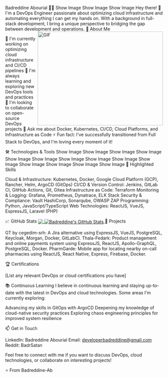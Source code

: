 Badreddine Abourial 👨‍💻
Show Image
Show Image
Show Image
Hey there! 👋
I'm a DevOps Engineer passionate about optimizing cloud infrastructure and automating everything I can get my hands on. With a background in full-stack development, I bring a unique perspective to bridging the gap between development and operations.
<img align="right" alt="GIF" src="https://media.giphy.com/media/SWoSkN6DxTszqIKEqv/giphy.gif" width="400" height="300" />
🚀 About Me

🔭 I'm currently working on optimizing cloud infrastructure and CI/CD pipelines
🌱 I'm always learning and exploring new DevOps tools and practices
👯 I'm looking to collaborate on open-source DevOps projects
💬 Ask me about Docker, Kubernetes, CI/CD, Cloud Platforms, and Infrastructure as Code
⚡ Fun fact: I've successfully transitioned from Full Stack to DevOps, and I'm loving every moment of it!

🛠️ Technologies & Tools
Show Image
Show Image
Show Image
Show Image
Show Image
Show Image
Show Image
Show Image
Show Image
Show Image
Show Image
Show Image
Show Image
Show Image
🌟 Highlighted Skills

Cloud & Infrastructure: Kubernetes, Docker, Google Cloud Platform (GCP), Rancher, Helm, ArgoCD (GitOps)
CI/CD & Version Control: Jenkins, GitLab CI, GitHub Actions, Git, Gitea
Infrastructure as Code: Terraform
Monitoring & Logging: Grafana, Prometheus, Dynatrace, ELK Stack
Security & Compliance: Vault HashiCorp, Sonarqube, OWASP ZAP
Programming: Python, JavaScript/TypeScript
Web Technologies: ReactJS, VueJS, ExpressJS, Laravel (PHP)

📈 GitHub Stats
<a href="https://github.com/Badreddine-Ab">
  <img align="center" src="https://github-readme-stats.vercel.app/api/top-langs/?username=Badreddine-Ab&hide=java,html,tex&title_color=ffffff&text_color=c9cacc&icon_color=2bbc8a&bg_color=1d1f21&langs_count=3" />
</a>
<a href="https://github.com/Badreddine-Ab">
  <img align="center" src="https://github-readme-stats.vercel.app/api?username=Badreddine-Ab&show_icons=true&line_height=27&count_private=true&title_color=ffffff&text_color=c9cacc&icon_color=2bbc8a&bg_color=1d1f21" alt="Badreddine's GitHub Stats" />
</a>
🎯 Projects

GT by cegedim-srh: A Jira alternative using ExpressJS, VueJS, PostgreSQL, Keycloak, Morgan, Docker, GitLabCI.
Thala-Fedark: Product management and online payments system using ExpressJS, ReactJS, Apollo-GraphQL, PostgreSQL, Docker.
PharmGarde: Mobile app for locating nearby on-call pharmacies using ReactJS, React Native, Express, Firebase, Docker.

🏆 Certifications

[List any relevant DevOps or cloud certifications you have]

📚 Continuous Learning
I believe in continuous learning and staying up-to-date with the latest in DevOps and cloud technologies. Some areas I'm currently exploring:

Advancing my skills in GitOps with ArgoCD
Deepening my knowledge of cloud-native security practices
Exploring chaos engineering principles for improved system resilience

📫 Get in Touch

LinkedIn: Badreddine Abourial
Email: developerbadreddine@gmail.com
Reddit: BadrSatan

Feel free to connect with me if you want to discuss DevOps, cloud technologies, or collaborate on interesting projects!

⭐️ From Badreddine-Ab
